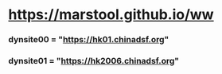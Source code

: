 # https://marstool.github.io/ww

### dynsite00 = "https://hk01.chinadsf.org"
### dynsite01 = "https://hk2006.chinadsf.org"
